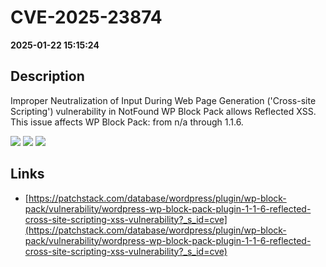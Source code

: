 # CVE-2025-23874

**2025-01-22 15:15:24**

## Description
Improper Neutralization of Input During Web Page Generation ('Cross-site Scripting') vulnerability in NotFound WP Block Pack allows Reflected XSS. This issue affects WP Block Pack: from n/a through 1.1.6.

![](https://img.shields.io/static/v1?label=Score&message=7.1&color=red)
![](https://img.shields.io/static/v1?label=Severity&message=HIGH&color=red)
![](https://img.shields.io/static/v1?label=CWE&message=XSS&color=green)

## Links
- [https://patchstack.com/database/wordpress/plugin/wp-block-pack/vulnerability/wordpress-wp-block-pack-plugin-1-1-6-reflected-cross-site-scripting-xss-vulnerability?_s_id=cve](https://patchstack.com/database/wordpress/plugin/wp-block-pack/vulnerability/wordpress-wp-block-pack-plugin-1-1-6-reflected-cross-site-scripting-xss-vulnerability?_s_id=cve)
